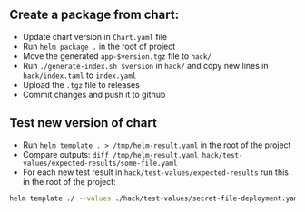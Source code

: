 ## Create a package from chart: 
- Update chart version in `Chart.yaml` file
- Run `helm package .` in the root of project
- Move the generated `app-$version.tgz` file to `hack/`
- Run `./generate-index.sh $version` in `hack/` and copy new lines in `hack/index.taml` to `index.yaml`
- Upload the `.tgz` file to releases 
- Commit changes and push it to github

## Test new version of chart
- Run `helm template . > /tmp/helm-result.yaml` in the root of the project  
- Compare outputs: `diff /tmp/helm-result.yaml hack/test-values/expected-results/some-file.yaml`  
- For each new test result in `hack/test-values/expected-results` run this in the root of the project:
```sh
helm template ./ --values ./hack/test-values/secret-file-deployment.yaml > ./hack/test-values/expected-results/secret-file-deployment.yaml
```